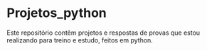 # Projetos_python
Este repositório contêm projetos e respostas de provas que estou realizando para treino e estudo, feitos em python.
